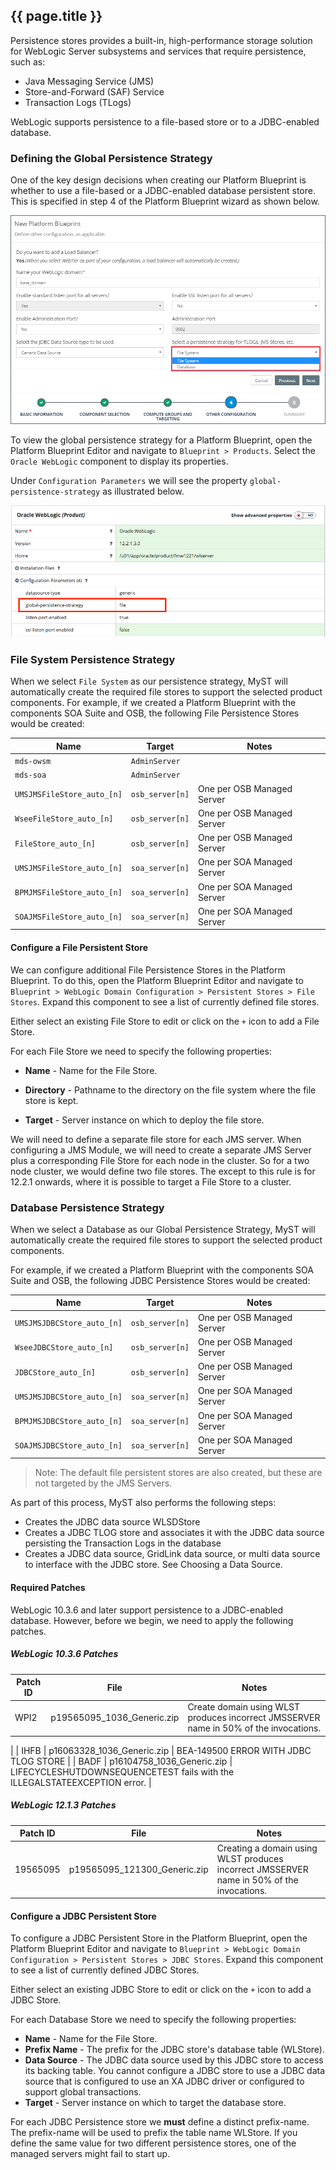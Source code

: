 <!-- Note on Persistent Stores
* See https://rubiconred.jira.com/wiki/display/M25D/Configuring+the+Persistence+Store
* See https://rubiconred.jiveon.com/message/4424
* See https://rubiconred.jira.com/wiki/display/RABOCD/MyST+Studio+Configuration+Management+Guide#MySTStudioConfigurationManagementGuide-JavaMessagingServer
-->

## {{ page.title }}

Persistence stores provides a built-in, high-performance storage solution for WebLogic Server subsystems and services that require persistence, such as:
* Java Messaging Service (JMS)
* Store-and-Forward (SAF) Service
* Transaction Logs (TLogs)

WebLogic supports persistence to a file-based store or to a JDBC-enabled database.

### Defining the Global Persistence Strategy
One of the key design decisions when creating our Platform Blueprint is whether to use a file-based or a JDBC-enabled database persistent store. This is specified in step 4 of the Platform Blueprint wizard as shown below.

![](img/selectPersistenceStrategy.png)

To view the global persistence strategy for a Platform Blueprint, open the Platform Blueprint Editor and navigate to `Blueprint > Products`. Select the `Oracle WebLogic` component to display its properties.

Under `Configuration Parameters` we will see the property `global-persistence-strategy` as illustrated below.

![](img/persistenceStrategySetting.png)

### File System Persistence Strategy
When we select `File System` as our persistence strategy, MyST will automatically create the required file stores to support the selected product components. For example, if we created a Platform Blueprint with the components SOA Suite and OSB, the following  File Persistence Stores would be created:

| Name | Target | Notes |
| ---- | ------ | ----- |
| `mds-owsm` | `AdminServer` ||
| `mds-soa` | `AdminServer` ||
| `UMSJMSFileStore_auto_[n]` | `osb_server[n]` | One per OSB Managed Server |
| `WseeFileStore_auto_[n]` | `osb_server[n]` | One per OSB Managed Server |
| `FileStore_auto_[n]` | `osb_server[n]` | One per OSB Managed Server |
| `UMSJMSFileStore_auto_[n]` | `soa_server[n]` | One per SOA Managed Server |
| `BPMJMSFileStore_auto_[n]` | `soa_server[n]` | One per SOA Managed Server |
| `SOAJMSFileStore_auto_[n]` | `soa_server[n]` | One per SOA Managed Server |

#### Configure a File Persistent Store
We can configure additional File Persistence Stores in the Platform Blueprint. To do this, open the Platform Blueprint Editor and navigate to `Blueprint > WebLogic Domain Configuration > Persistent Stores > File Stores`. Expand this component to see a list of currently defined file stores.

Either select an existing File Store to edit or click on the `+` icon to add a File Store.

For each File Store we need to specify the following properties:
* **Name** - Name for the File Store.

* **Directory** - Pathname to the directory on the file system where the file store is kept.

* **Target** - Server instance on which to deploy the file store.

We will need to define a separate file store for each JMS server. When configuring a JMS Module, we will need to create a separate JMS Server plus a corresponding File Store for each node in the cluster. So for a two node cluster, we would define two file stores. The except to this rule is for 12.2.1 onwards, where it is possible to target a File Store to a cluster.

### Database Persistence Strategy
When we select a Database as our Global Persistence Strategy, MyST will automatically create the required file stores to support the selected product components.

For example, if we created a Platform Blueprint with the components SOA Suite and OSB, the following  JDBC Persistence Stores would be created:

| Name | Target | Notes |
| ---- | ------ | ----- |
| `UMSJMSJDBCStore_auto_[n]` | `osb_server[n]` | One per OSB Managed Server |
| `WseeJDBCStore_auto_[n]` | `osb_server[n]` | One per OSB Managed Server |
| `JDBCStore_auto_[n]` | `osb_server[n]` | One per OSB Managed Server |
| `UMSJMSJDBCStore_auto_[n]` | `soa_server[n]` | One per SOA Managed Server |
| `BPMJMSJDBCStore_auto_[n]` | `soa_server[n]` | One per SOA Managed Server |
| `SOAJMSJDBCStore_auto_[n]` | `soa_server[n]` | One per SOA Managed Server |

> Note: The default file persistent stores are also created, but these are not targeted by the JMS Servers.

As part of this process, MyST also performs the following steps:
* Creates the JDBC data source WLSDStore
* Creates a JDBC TLOG store and associates it with the JDBC data source persisting the Transaction Logs in the database
* Creates a JDBC data source, GridLink data source, or multi data source to interface with the JDBC store. See Choosing a Data Source.

#### Required Patches
WebLogic 10.3.6 and later support persistence to a JDBC-enabled database. However, before we begin, we need to apply the following patches.

##### WebLogic 10.3.6 Patches

| Patch ID | File | Notes |
| -------- | ---- | ----- |
| WPI2 | p19565095_1036_Generic.zip | Create domain using WLST produces incorrect JMSSERVER name in 50% of the invocations.
 |
| IHFB | p16063328_1036_Generic.zip | BEA-149500 ERROR WITH JDBC TLOG STORE |
| BADF | p16104758_1036_Generic.zip | LIFECYCLESHUTDOWNSEQUENCETEST fails with the ILLEGALSTATEEXCEPTION error.
 |

##### WebLogic 12.1.3 Patches

| Patch ID | File | Notes |
| -------- | ---- | ----- |
| 19565095 | p19565095_121300_Generic.zip | Creating a domain using WLST produces incorrect JMSSERVER name in 50% of the invocations. |

#### Configure a JDBC Persistent Store
To configure a JDBC Persistent Store in the Platform Blueprint, open the Platform Blueprint Editor and navigate to `Blueprint > WebLogic Domain Configuration > Persistent Stores > JDBC Stores`. Expand this component to see a list of currently defined JDBC Stores.

Either select an existing JDBC Store to edit or click on the `+` icon to add a JDBC Store.

For each Database Store we need to specify the following properties:
* **Name** - Name for the File Store.
* **Prefix Name** - The prefix for the JDBC store's database table (WLStore).
* **Data Source** - The JDBC data source used by this JDBC store to access its backing table. You cannot configure a JDBC store to use a JDBC data source that is configured to use an XA JDBC driver or configured to support global transactions.
* **Target** - Server instance on which to target the database store.

For each JDBC Persistence store we **must** define a distinct prefix-name. The prefix-name will be used to prefix the table name WLStore. If you define the same value for two different persistence stores, one of the managed servers might fail to start up.
